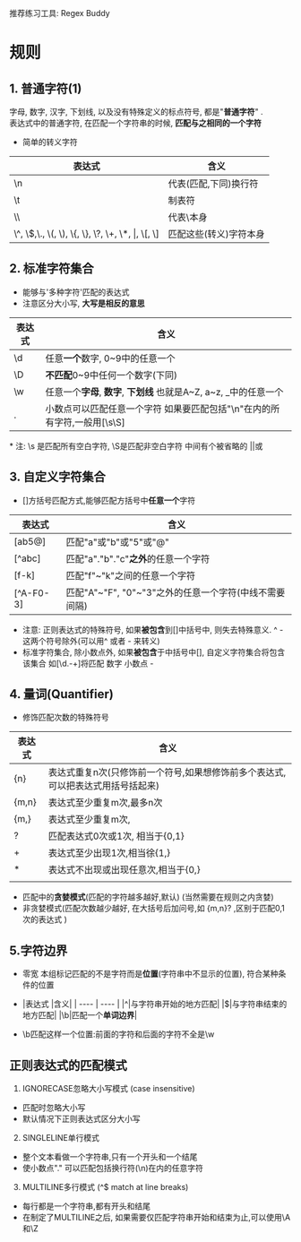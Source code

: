 推荐练习工具: Regex Buddy  

# 规则  
 
## 1. 普通字符(1)  
字母, 数字, 汉字, 下划线, 以及没有特殊定义的标点符号, 都是"**普通字符**" .  
表达式中的普通字符, 在匹配一个字符串的时候, **匹配与之相同的一个字符**
  
- 简单的转义字符 

|表达式 |含义|
|  ----  | ----  | 
|\n|代表(匹配,下同)换行符|  
|\t|制表符|  
|\\\  |代表\本身|  
|\\^, \\$,\\., \\(, \\), \\{, \\}, \\?, \\+, \\*, \\|, \\[, \\]|匹配这些(转义)字符本身|  

## 2. 标准字符集合 
  - 能够与'多种字符'匹配的表达式  
  - 注意区分大小写, **大写是相反的意思**
  
|表达式 |含义|
|  ----  | ----  | 
|\d|任意**一个**数字, 0~9中的任意一个|
|\D|**不匹配**0~9中任何一个数字(下同)|
|\w|任意一个**字母**, **数字**, **下划线** 也就是A~Z, a~z, \_中的任意一个|
|.|小数点可以匹配任意一个字符 如果要匹配包括"\n"在内的所有字符,一般用[\s\S]|

\* 注: \s 是匹配所有空白字符, \S是匹配非空白字符 中间有个被省略的 \||或

## 3. 自定义字符集合
  - []方括号匹配方式,能够匹配方括号中**任意一个**字符


|表达式 |含义|
|  ----  | ----  | 
|[ab5@]|匹配"a"或"b"或"5"或"@"|
|[^abc]|匹配"a"."b"."c"**之外**的任意一个字符|
|[f-k]|匹配"f"\~"k"之间的任意一个字符|
|[^A-F0-3]|匹配"A"\~"F", "0"\~"3"之外的任意一个字符(中线不需要间隔)|

- 注意: 正则表达式的特殊符号, 如果**被包含**到[]中括号中, 则失去特殊意义.  ^ - 这两个符号除外(可以用\^ 或者 \- 来转义)
- 标准字符集合, 除小数点外, 如果**被包含**于中括号中[], 自定义字符集合将包含该集合 如[\d.\-+]将匹配 数字 小数点 - 

## 4. 量词(Quantifier)
- 修饰匹配次数的特殊符号

|表达式 |含义|
|  ----  | ----  | 
|{n}|表达式重复n次(只修饰前一个符号,如果想修饰前多个表达式,可以把表达式用括号括起来)|
|{m,n}|表达式至少重复m次,最多n次|
|{m,}|表达式至少重复m次,|
|?|匹配表达式0次或1次, 相当于{0,1}|
|+|表达式至少出现1次,相当徐{1,}|
|\*|表达式不出现或出现任意次,相当于{0,}|
|||
- 匹配中的**贪婪模式**(匹配的字符越多越好,默认) (当然需要在规则之内贪婪)
- 非贪婪模式(匹配次数越少越好, 在大括号后加问号,如 {m,n}? ,区别于匹配0,1次的表达式 )


## 5.字符边界
- 零宽  本组标记匹配的不是字符而是**位置**(字符串中不显示的位置), 符合某种条件的位置


- |表达式 |含义|
|  ----  | ----  | 
|^|与字符串开始的地方匹配|
|$|与字符串结束的地方匹配|
|\\b|匹配一个**单词边界**|

- \\b匹配这样一个位置:前面的字符和后面的字符不全是\w


## 正则表达式的匹配模式
1. IGNORECASE忽略大小写模式  (case insensitive)
  - 匹配时忽略大小写  
  - 默认情况下正则表达式区分大小写  
2. SINGLELINE单行模式 
  - 整个文本看做一个字符串,只有一个开头和一个结尾
  - 使小数点"." 可以匹配包括换行符(\\n)在内的任意字符

3. MULTILINE多行模式 (^$ match at line breaks)
  - 每行都是一个字符串,都有开头和结尾
  - 在制定了MULTILINE之后, 如果需要仅匹配字符串开始和结束为止,可以使用\\A 和\\Z

